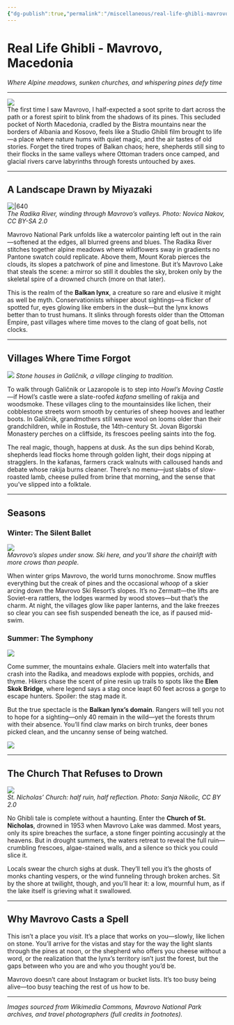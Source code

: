 ```yaml
---
{"dg-publish":true,"permalink":"/miscellaneous/real-life-ghibli-mavrovo-macedonia/"}
---
```


# Real Life Ghibli - Mavrovo, Macedonia
*Where Alpine meadows, sunken churches, and whispering pines defy time*

---

![](https://i.imgur.com/a2lqKMl.png)  
The first time I saw Mavrovo, I half-expected a soot sprite to dart across the path or a forest spirit to blink from the shadows of its pines. This secluded pocket of North Macedonia, cradled by the Bistra mountains near the borders of Albania and Kosovo, feels like a Studio Ghibli film brought to life—a place where nature hums with quiet magic, and the air tastes of old stories. Forget the tired tropes of Balkan chaos; here, shepherds still sing to their flocks in the same valleys where Ottoman traders once camped, and glacial rivers carve labyrinths through forests untouched by axes.  

---

## A Landscape Drawn by Miyazaki  
![|640](https://upload.wikimedia.org/wikipedia/commons/b/bc/Radika_River_area_11.jpg)  
*The Radika River, winding through Mavrovo’s valleys. Photo: Novica Nakov, CC BY-SA 2.0*  

Mavrovo National Park unfolds like a watercolor painting left out in the rain—softened at the edges, all blurred greens and blues. The Radika River stitches together alpine meadows where wildflowers sway in gradients no Pantone swatch could replicate. Above them, Mount Korab pierces the clouds, its slopes a patchwork of pine and limestone. But it’s Mavrovo Lake that steals the scene: a mirror so still it doubles the sky, broken only by the skeletal spire of a drowned church (more on that later).  

This is the realm of the **Balkan lynx**, a creature so rare and elusive it might as well be myth. Conservationists whisper about sightings—a flicker of spotted fur, eyes glowing like embers in the dusk—but the lynx knows better than to trust humans. It slinks through forests older than the Ottoman Empire, past villages where time moves to the clang of goat bells, not clocks.  

---

## Villages Where Time Forgot  
![](https://upload.wikimedia.org/wikipedia/commons/4/4a/Galichnik-View-Northern-Slope.jpg)
*Stone houses in Galičnik, a village clinging to tradition.*  

To walk through Galičnik or Lazaropole is to step into *Howl’s Moving Castle*—if Howl’s castle were a slate-roofed *kafana* smelling of rakija and woodsmoke. These villages cling to the mountainsides like lichen, their cobblestone streets worn smooth by centuries of sheep hooves and leather boots. In Galičnik, grandmothers still weave wool on looms older than their grandchildren, while in Rostuše, the 14th-century St. Jovan Bigorski Monastery perches on a cliffside, its frescoes peeling saints into the fog.  

The real magic, though, happens at dusk. As the sun dips behind Korab, shepherds lead flocks home through golden light, their dogs nipping at stragglers. In the kafanas, farmers crack walnuts with calloused hands and debate whose rakija burns cleaner. There’s no menu—just slabs of slow-roasted lamb, cheese pulled from brine that morning, and the sense that you’ve slipped into a folktale.  

---

## Seasons

### Winter: The Silent Ballet  
![](https://i.imgur.com/zAnMiNF.jpeg)  
*Mavrovo’s slopes under snow. Ski here, and you’ll share the chairlift with more crows than people.*  

When winter grips Mavrovo, the world turns monochrome. Snow muffles everything but the creak of pines and the occasional *whoop* of a skier arcing down the Mavrovo Ski Resort’s slopes. It’s no Zermatt—the lifts are Soviet-era rattlers, the lodges warmed by wood stoves—but that’s the charm. At night, the villages glow like paper lanterns, and the lake freezes so clear you can see fish suspended beneath the ice, as if paused mid-swim.  

### **Summer: The Symphony** 
![](https://i.imgur.com/1W0WHLs.png)  

Come summer, the mountains exhale. Glaciers melt into waterfalls that crash into the Radika, and meadows explode with poppies, orchids, and thyme. Hikers chase the scent of pine resin up trails to spots like the **Elen Skok Bridge**, where legend says a stag once leapt 60 feet across a gorge to escape hunters. Spoiler: the stag made it.  

But the true spectacle is the **Balkan lynx’s domain**. Rangers will tell you not to hope for a sighting—only 40 remain in the wild—yet the forests thrum with their absence. You’ll find claw marks on birch trunks, deer bones picked clean, and the uncanny sense of being watched.  

![](https://i.imgur.com/XIpJEae.jpeg)

---

## The Church That Refuses to Drown  
![](https://upload.wikimedia.org/wikipedia/commons/7/7f/Mavrovo-Church.jpg)  
*St. Nicholas’ Church: half ruin, half reflection. Photo: Sanja Nikolic, CC BY 2.0*  

No Ghibli tale is complete without a haunting. Enter the **Church of St. Nicholas**, drowned in 1953 when Mavrovo Lake was dammed. Most years, only its spire breaches the surface, a stone finger pointing accusingly at the heavens. But in drought summers, the waters retreat to reveal the full ruin—crumbling frescoes, algae-stained walls, and a silence so thick you could slice it.  

Locals swear the church sighs at dusk. They’ll tell you it’s the ghosts of monks chanting vespers, or the wind funneling through broken arches. Sit by the shore at twilight, though, and you’ll hear it: a low, mournful hum, as if the lake itself is grieving what it swallowed.  

---

## Why Mavrovo Casts a Spell  

This isn’t a place you *visit*. It’s a place that works on you—slowly, like lichen on stone. You’ll arrive for the vistas and stay for the way the light slants through the pines at noon, or the shepherd who offers you cheese without a word, or the realization that the lynx’s territory isn’t just the forest, but the gaps between who you are and who you thought you’d be.  

Mavrovo doesn’t care about Instagram or bucket lists. It’s too busy being alive—too busy teaching the rest of us how to be.  

---  
*Images sourced from Wikimedia Commons, Mavrovo National Park archives, and travel photographers (full credits in footnotes).*  